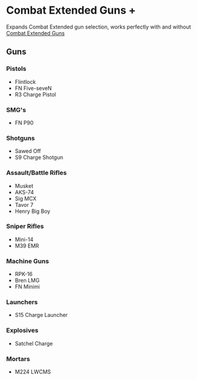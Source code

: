 # Combat Extended Guns +
Expands Combat Extended gun selection, works perfectly with and without [Combat Extended Guns](https://steamcommunity.com/sharedfiles/filedetails/?id=1582570547)

## Guns
### Pistols
- Flintlock
- FN Five-seveN
- R3 Charge Pistol

### SMG's
- FN P90

### Shotguns
- Sawed Off
- S9 Charge Shotgun

### Assault/Battle Rifles
- Musket
- AKS-74
- Sig MCX
- Tavor 7
- Henry Big Boy

### Sniper Rifles
- Mini-14
- M39 EMR

### Machine Guns
- RPK-16
- Bren LMG
- FN Minimi

### Launchers
- S15 Charge Launcher

### Explosives
- Satchel Charge

### Mortars
- M224 LWCMS
